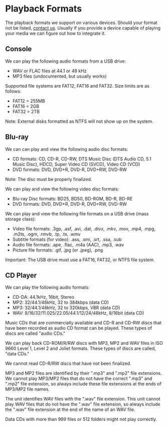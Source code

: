 <!-- title: Playback Formats -->
<!-- categories: pages -->
<!-- tags: news -->
<!-- published: 2018-05-22T16:00:00-05:00 -->
<!-- updated: 2018-05-22T16:00:00-05:00 -->
<!-- summary: Audio and video formats supported by SPHS Tech Crew. -->

# Playback Formats

The playback formats we support on various devices. Should your format not be listed, [contact us](contact.html). Usually if you provide a device capable of playing your media we can figure out how to integrate it.

## Console

We can play the following audio formats from a USB drive:

* WAV or FLAC files at 44.1 or 48 kHz
* MP3 files (undocumented, but usually works)

Supported file systems are FAT12, FAT16 and FAT32. Size limits are as follows:

* FAT12 = 255MB
* FAT16 = 2GB
* FAT32 = 2TB

Note: External disks formatted as NTFS will not show up on the system.

## Blu-ray 

We can can play and view the following audio disc formats:

* CD formats: CD, CD-R, CD-RW, DTS Music Disc (DTS Audio CD, 5.1 Music Disc), HDCD, Super Video CD (SVCD), Video CD (VCD)
* DVD formats: DVD, DVD+R, DVD-R, DVD+RW, DVD-RW

Note: The disc must be properly finalized.

We can play and view the following video disc formats:

* Blu-ray Disc formats: BD25, BD50, BD-ROM, BD-R, BD-RE
* DVD formats: DVD, DVD+R, DVD-R, DVD+RW, DVD-RW

We can play and view the following file formats on a USB drive (mass storage class):

* Video file formats: .3gp, .asf, .avi, .dat, .divx, .mkv, .mov, .mp4, .mpg, .m2ts, .ogm, .rmvb, .tp, .ts, .wmv
* Subtitle formats (for video): .ass, .smi, .srt, .ssa, .sub
* Audio file formats: .ape, .flac, .m4a (AAC), .mp3, .wav
* Picture file formats:  .gif, .jpg (or .jpeg), .png

Important: The USB drive must use a FAT16, FAT32, or NTFS file system.

## CD Player

We can play the following audio formats:

* CD-DA: 44.1kHz, 16bit, Stereo
* MP2: 32/44.1/48kHz, 32 to 384kbps (data CD)
* MP3: 32/44.1/48kHz, 32 to 320kbps, VBR (data CD)
* WAV: 8/16/32/11.025/22.05/44.1/12/24/48kHz, 8/16bit (data CD)

Music CDs that are commercially available and CD-R and CD-RW discs that have been recorded as audio CD format can be played. These types of discs are called "audio CDs."

We can play back CD-ROM/R/RW discs with MP3, MP2 and WAV files in ISO 9660 Level 1, Level 2 and Joliet formats. These types of discs are called, "data CDs."

We cannot read CD-R/RW discs that have not been finalized.

MP3 and MP2 files are identified by their ".mp3" and ".mp2" file extensions. We cannot play MP3/MP2
files that do not have the correct ".mp3" and ".mp2" file extension, so always include these file extensions at the ends of MP3/MP2 file names.

The unit identifies WAV files with the ".wav" file extension. This unit cannot play WAV files that do not have the ".wav" file extension, so always include the ".wav" file extension at the end of the name of an WAV file.

Data CDs with more than 999 files or 512 folders might not play correctly.

<!-- EOF -->
